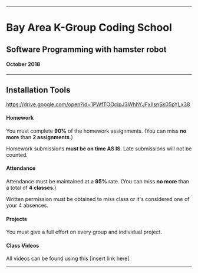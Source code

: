 -----------------------------------------
# Bay Area K-Group Coding School
## Software Programming with hamster robot
#### October 2018
                   
-----------------------------------------

## Installation Tools
                             
https://drive.google.com/open?id=1PWfTOOcipJ3WhhYJFxIIsnSk05pYLx38
                             

#### Homework


You must complete **90%** of the homework assignments. (You can miss **no more** than **2 assignments**.)


Homework submissions **must be on time AS IS**. Late submissions will not be counted.


#### Attendance


Attendance must be maintained at a **95%** rate. (You can miss **no more** than a total of **4 classes**.)


Written permission must be obtained to miss class or it's considered one of your 4 absences.


#### Projects


You must give a full effort on every group and individual project.


#### Class Videos

All videos can be found using this [insert link here]

-----------------------------------------
